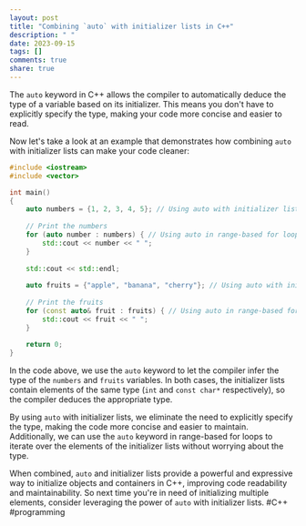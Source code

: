 ```yaml
---
layout: post
title: "Combining `auto` with initializer lists in C++"
description: " "
date: 2023-09-15
tags: []
comments: true
share: true
---
```


The `auto` keyword in C++ allows the compiler to automatically deduce the type of a variable based on its initializer. This means you don't have to explicitly specify the type, making your code more concise and easier to read.

Now let's take a look at an example that demonstrates how combining `auto` with initializer lists can make your code cleaner:

```cpp
#include <iostream>
#include <vector>

int main()
{
    auto numbers = {1, 2, 3, 4, 5}; // Using auto with initializer list
    
    // Print the numbers
    for (auto number : numbers) { // Using auto in range-based for loop
        std::cout << number << " ";
    }
    
    std::cout << std::endl;
    
    auto fruits = {"apple", "banana", "cherry"}; // Using auto with initializer list
    
    // Print the fruits
    for (const auto& fruit : fruits) { // Using auto in range-based for loop with const reference
        std::cout << fruit << " ";
    }
    
    return 0;
}
```

In the code above, we use the `auto` keyword to let the compiler infer the type of the `numbers` and `fruits` variables. In both cases, the initializer lists contain elements of the same type (`int` and `const char*` respectively), so the compiler deduces the appropriate type.

By using `auto` with initializer lists, we eliminate the need to explicitly specify the type, making the code more concise and easier to maintain. Additionally, we can use the `auto` keyword in range-based for loops to iterate over the elements of the initializer lists without worrying about the type.

When combined, `auto` and initializer lists provide a powerful and expressive way to initialize objects and containers in C++, improving code readability and maintainability. So next time you're in need of initializing multiple elements, consider leveraging the power of `auto` with initializer lists.  #C++ #programming